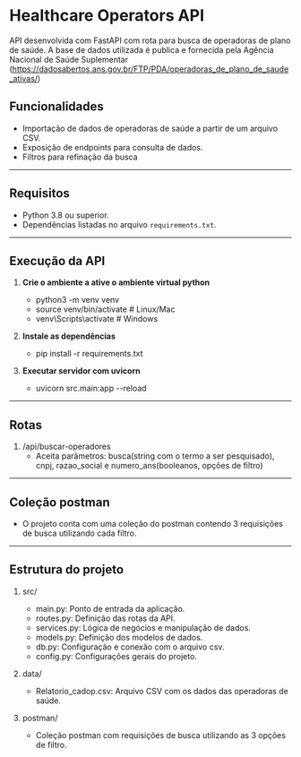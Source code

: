 # Healthcare Operators API

API desenvolvida com FastAPI com rota para busca de operadoras de plano de saúde. A base de dados utilizada é publica e fornecida pela Agência Nacional de Saúde Suplementar (https://dadosabertos.ans.gov.br/FTP/PDA/operadoras_de_plano_de_saude_ativas/)

## Funcionalidades

- Importação de dados de operadoras de saúde a partir de um arquivo CSV.
- Exposição de endpoints para consulta de dados.
- Filtros para refinação da busca

---

## Requisitos

- Python 3.8 ou superior.
- Dependências listadas no arquivo `requirements.txt`.

---

## Execução da API

1. **Crie o ambiente a ative o ambiente virtual python**

   - python3 -m venv venv
   - source venv/bin/activate # Linux/Mac
   - venv\Scripts\activate # Windows

2. **Instale as dependências**

   - pip install -r requirements.txt

3. **Executar servidor com uvicorn**

   - uvicorn src.main:app --reload

---

## Rotas

1. /api/buscar-operadores
   - Aceita parâmetros: busca(string com o termo a ser pesquisado), cnpj, razao_social e numero_ans(booleanos, opções de filtro)

---

## Coleção postman

- O projeto conta com uma coleção do postman contendo 3 requisições de busca utilizando cada filtro. 

---

## Estrutura do projeto

1. src/

   - main.py: Ponto de entrada da aplicação.
   - routes.py: Definição das rotas da API.
   - services.py: Lógica de negócios e manipulação de dados.
   - models.py: Definição dos modelos de dados.
   - db.py: Configuração e conexão com o arquivo csv.
   - config.py: Configurações gerais do projeto.

2. data/
   - Relatorio_cadop.csv: Arquivo CSV com os dados das operadoras de saúde.

3. postman/

   - Coleção postman com requisições de busca utilizando as 3 opções de filtro.
